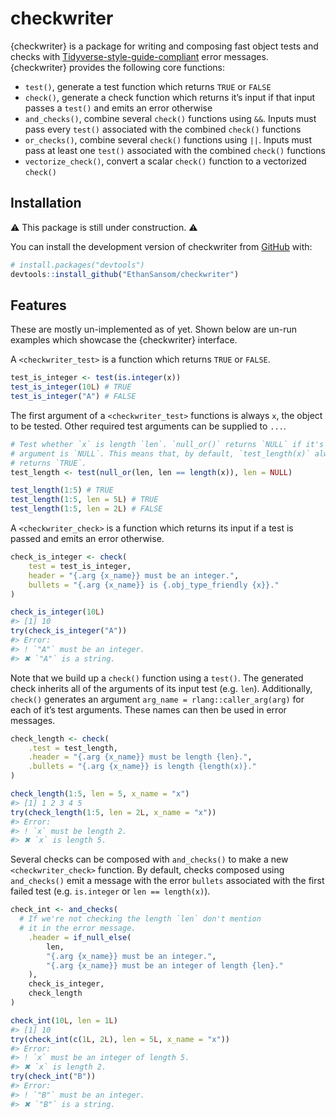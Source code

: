 checkwriter
================

<!-- README.md is generated from README.Rmd. Please edit that file -->
<!-- badges: start -->
<!-- badges: end -->

{checkwriter} is a package for writing and composing fast object tests
and checks with
[Tidyverse-style-guide-compliant](https://style.tidyverse.org/) error
messages. {checkwriter} provides the following core functions:

- `test()`, generate a test function which returns `TRUE` or `FALSE`
- `check()`, generate a check function which returns it’s input if that
  input passes a `test()` and emits an error otherwise
- `and_checks()`, combine several `check()` functions using `&&`. Inputs
  must pass every `test()` associated with the combined `check()`
  functions
- `or_checks()`, combine several `check()` functions using `||`. Inputs
  must pass at least one `test()` associated with the combined `check()`
  functions
- `vectorize_check()`, convert a scalar `check()` function to a
  vectorized `check()`

## Installation

⚠️ This package is still under construction. ⚠️

You can install the development version of checkwriter from
[GitHub](https://github.com/) with:

``` r
# install.packages("devtools")
devtools::install_github("EthanSansom/checkwriter")
```

## Features

These are mostly un-implemented as of yet. Shown below are un-run
examples which showcase the {checkwriter} interface.

A `<checkwriter_test>` is a function which returns `TRUE` or `FALSE`.

``` r
test_is_integer <- test(is.integer(x))
test_is_integer(10L) # TRUE
test_is_integer("A") # FALSE
```

The first argument of a `<checkwriter_test>` functions is always `x`,
the object to be tested. Other required test arguments can be supplied
to `...`.

``` r
# Test whether `x` is length `len`. `null_or()` returns `NULL` if it's first 
# argument is `NULL`. This means that, by default, `test_length(x)` always 
# returns `TRUE`.
test_length <- test(null_or(len, len == length(x)), len = NULL)

test_length(1:5) # TRUE
test_length(1:5, len = 5L) # TRUE
test_length(1:5, len = 2L) # FALSE
```

A `<checkwriter_check>` is a function which returns its input if a test
is passed and emits an error otherwise.

``` r
check_is_integer <- check(
    test = test_is_integer,
    header = "{.arg {x_name}} must be an integer.",
    bullets = "{.arg {x_name}} is {.obj_type_friendly {x}}."
)

check_is_integer(10L)
#> [1] 10
try(check_is_integer("A"))
#> Error:
#> ! `"A"` must be an integer.
#> ✖ `"A"` is a string.
```

Note that we build up a `check()` function using a `test()`. The
generated check inherits all of the arguments of its input test (e.g.
`len`). Additionally, `check()` generates an argument
`arg_name = rlang::caller_arg(arg)` for each of it’s test arguments.
These names can then be used in error messages.

``` r
check_length <- check(
    .test = test_length,
    .header = "{.arg {x_name}} must be length {len}.",
    .bullets = "{.arg {x_name}} is length {length(x)}."
)

check_length(1:5, len = 5, x_name = "x")
#> [1] 1 2 3 4 5
try(check_length(1:5, len = 2L, x_name = "x"))
#> Error:
#> ! `x` must be length 2.
#> ✖ `x` is length 5.
```

Several checks can be composed with `and_checks()` to make a new
`<checkwriter_check>` function. By default, checks composed using
`and_checks()` emit a message with the error `bullets` associated with
the first failed test (e.g. `is.integer` or `len == length(x)`).

``` r
check_int <- and_checks(
  # If we're not checking the length `len` don't mention 
  # it in the error message.
    .header = if_null_else(
        len,
        "{.arg {x_name}} must be an integer.",
        "{.arg {x_name}} must be an integer of length {len}."
    ),
    check_is_integer,
    check_length
)

check_int(10L, len = 1L)
#> [1] 10
try(check_int(c(1L, 2L), len = 5L, x_name = "x"))
#> Error:
#> ! `x` must be an integer of length 5.
#> ✖ `x` is length 2.
try(check_int("B"))
#> Error:
#> ! `"B"` must be an integer.
#> ✖ `"B"` is a string.
```
